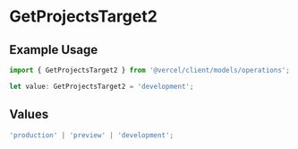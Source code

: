 # GetProjectsTarget2

## Example Usage

```typescript
import { GetProjectsTarget2 } from '@vercel/client/models/operations';

let value: GetProjectsTarget2 = 'development';
```

## Values

```typescript
'production' | 'preview' | 'development';
```
